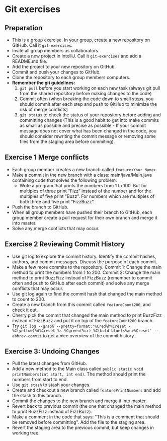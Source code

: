 # Git exercises

## Preparation
- This is a group exercise. In your group, create a new repository on GitHub. Call it `git-exercises`.
- Invite all group members as collaborators.
- Create a new project in IntelliJ. Call it `git-exercises` and add a README.md file.
- Add the project to your new repository on GitHub.
- Commit and push your changes to GitHub.
- Clone the repository to each group members computers. 
- **Remember the git guidelines:**
  1. `git pull` before you start working on each new task (always git pull from the shared repository before making changes to the code)
  2. Commit often (when breaking the code down to small steps, you should commit after each step and push to GitHub to minimize the risk of merge conflicts)
  3. `git status` to check the status of your repository before adding and committing changes (This is a good habit to get into make commits as small as possible and precise as possible - If your commit message does not cover what has been changed in the code, you should consider rewriting the commit message or removing some files from the staging area before commiting).

## Exercise 1 Merge conflicts
- Each group member creates a new branch called `feature<Your Name>`.
- Make a commit in the new branch with a class: main/java/Main.java containing code that solves the following problem:
  - Write a program that prints the numbers from 1 to 100. But for multiples of three print “Fizz” instead of the number and for the multiples of five print “Buzz”. For numbers which are multiples of both three and five print “FizzBuzz”.
- Push the branch to GitHub.
- When all group members have pushed their branch to GitHub, each group member create a pull request for their own branch and merge it into master.
- Solve any merge conflicts that may occur.

## Exercise 2 Reviewing Commit History
- Use git log to explore the commit history. Identify the commit hashes, authors, and commit messages. Discuss the purpose of each commit.
- Make a few more commits to the repository. Commit 1: Change the main method to print the numbers from 1 to 200. Commit 2: Change the main method to print BuzzFizz instead of FizzBuzz (remember to commit often and push to GitHub after each commit) and solve any merge conflicts that may occur.
- Use git log again to find the commit hash that changed the main method to count to 200.
- Create a new branch from this commit called `featureCount200`, and check it out.
- Cherry pick the commit that changed the main method to print BuzzFizz instead of FizzBuzz and put it on top of the `featureCount200` branch.
- Try `git log --graph --pretty=format:'%Cred%h%Creset -%C(yellow)%d%Creset %s %Cgreen(%cr) %C(bold blue)<%an>%Creset' --abbrev-commit` to get a nice overview of the commit history.

## Exercise 3: Undoing Changes
- Pull the latest changes from GitHub.
- Add a new method to the Main class called `public static void printNumbers(int start, int end)`. The method should print the numbers from start to end.
- Use `git stash` to stash your changes.
- Create and checkout a new branch called `featurePrintNumbers` and add the stash to this branch.
- Commit the changes to the new branch and merge it into master.
- Revert back to previous commit (the one that changed the main method to print BuzzFizz instead of FizzBuzz).
- Make a comment in the code that says: "This is a comment that should be removed before committing". Add the file to the staging area. 
- Revert the staging area to the previous commit, but keep changes in working tree.
